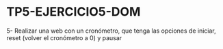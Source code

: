 # TP5-EJERCICIO5-DOM
5- Realizar una web con un cronómetro, que tenga las opciones de iniciar, reset (volver el cronómetro a 0) y pausar
